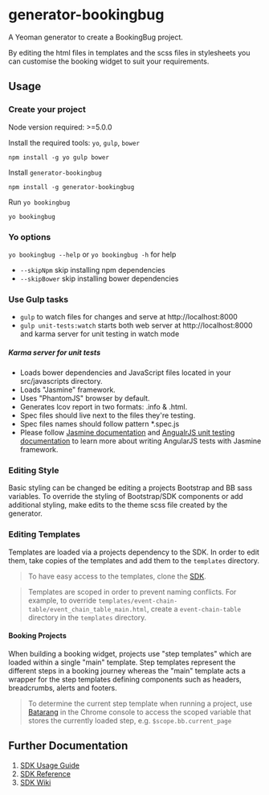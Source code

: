 # generator-bookingbug

A Yeoman generator to create a BookingBug project.

By editing the html files in templates and the scss files in stylesheets you
can customise the booking widget to suit your requirements.

## Usage

### Create your project

Node version required: >=5.0.0

Install the required tools: `yo`, `gulp`, `bower`


```
npm install -g yo gulp bower
```

Install `generator-bookingbug`
```
npm install -g generator-bookingbug
```

Run `yo bookingbug`
```
yo bookingbug
```

### Yo options

`yo bookingbug --help` or `yo bookingbug -h` for help

* `--skipNpm` skip installing npm dependencies
* `--skipBower` skip installing bower dependencies

### Use Gulp tasks

* `gulp` to watch files for changes and serve at http://localhost:8000
* `gulp unit-tests:watch` starts both web server at http://localhost:8000 and karma server for unit testing in watch mode
                          
##### Karma server for unit tests

* Loads bower dependencies and JavaScript files located in your src/javascripts directory.
* Loads "Jasmine" framework.
* Uses "PhantomJS" browser by default.
* Generates lcov report in two formats: .info & .html.
* Spec files should live next to the files they're testing.
* Spec files names should follow pattern *.spec.js                                                     
* Please follow [Jasmine documentation](https://jasmine.github.io/2.5/introduction) and  [AngualrJS unit testing documentation](https://docs.angularjs.org/guide/unit-testing) to learn more about writing AngularJS tests with Jasmine framework.

### Editing Style

Basic styling can be changed be editing a projects Bootstrap and BB sass variables. To override the styling of Bootstrap/SDK components or add additional styling, make edits to the theme scss file created by the generator.

### Editing Templates

Templates are loaded via a projects dependency to the SDK.  In order to edit them, take copies of the templates and add them to the `templates` directory.

> To have easy access to the templates, clone the [SDK](https://github.com/BookingBug/bookingbug-angular).

> Templates are scoped in order to prevent naming conflicts. For example, to override `templates/event-chain-table/event_chain_table_main.html`, create a `event-chain-table` directory in the `templates` directory.

#### Booking Projects

When building a booking widget, projects use "step templates" which are loaded within a single "main" template. Step templates represent the different steps in a booking journey whereas the "main" template acts a wrapper for the step templates defining components such as headers, breadcrumbs, alerts and footers.

> To determine the current step template when running a project, use [Batarang](https://chrome.google.com/webstore/detail/angularjs-batarang-stable/niopocochgahfkiccpjmmpchncjoapek) in the Chrome console to access the scoped variable that stores the currently loaded step, e.g. `$scope.bb.current_page`

## Further Documentation
1. [SDK Usage Guide](http://docs.bookingbug.com/docs/javascript-sdk)
2. [SDK Reference](http://platform.bookingbug.com/sdkdocs)
3. [SDK Wiki](https://github.com/BookingBug/bookingbug-angular/wiki)
